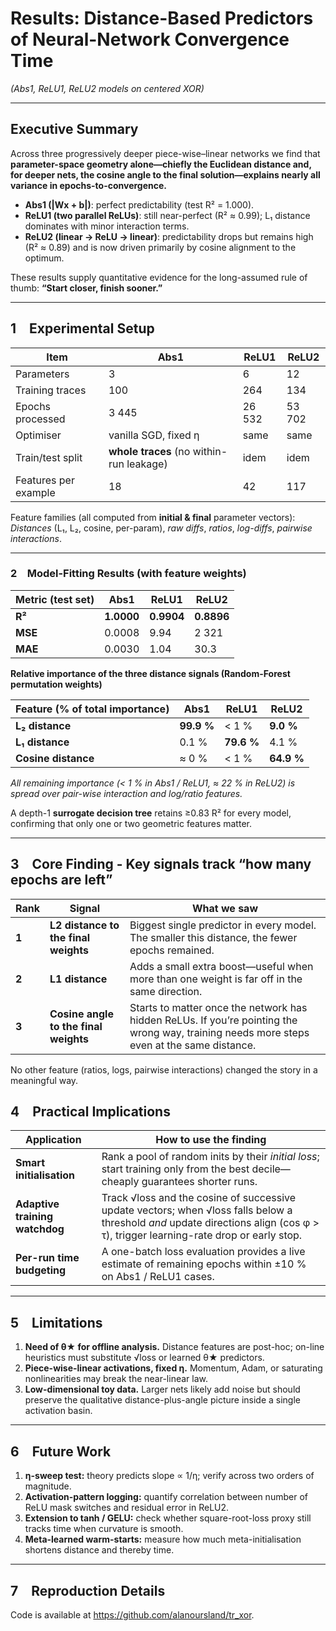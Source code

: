 # Results: Distance-Based Predictors of Neural-Network Convergence Time

*(Abs1, ReLU1, ReLU2 models on centered XOR)*

---

## Executive Summary

Across three progressively deeper piece-wise–linear networks we find that **parameter-space geometry alone—chiefly the Euclidean distance and, for deeper nets, the cosine angle to the final solution—explains nearly all variance in epochs-to-convergence.**

* **Abs1 (|Wx + b|)**: perfect predictability (test R² = 1.000).
* **ReLU1 (two parallel ReLUs)**: still near-perfect (R² ≈ 0.99); L₁ distance dominates with minor interaction terms.
* **ReLU2 (linear → ReLU → linear)**: predictability drops but remains high (R² ≈ 0.89) and is now driven primarily by cosine alignment to the optimum.

These results supply quantitative evidence for the long-assumed rule of thumb: **“Start closer, finish sooner.”**

---

## 1 Experimental Setup

| Item                 | Abs1                                     | ReLU1  | ReLU2  |
| -------------------- | ---------------------------------------- | ------ | ------ |
| Parameters           | 3                                        | 6      | 12     |
| Training traces      | 100                                      | 264    | 134    |
| Epochs processed     | 3 445                                    | 26 532 | 53 702 |
| Optimiser            | vanilla SGD, fixed η                     | same   | same   |
| Train/test split     | **whole traces** (no within-run leakage) | idem   | idem   |
| Features per example | 18                                       | 42     | 117    |

Feature families (all computed from **initial & final** parameter vectors):
*Distances* (L₁, L₂, cosine, per-param), *raw diffs*, *ratios*, *log-diffs*, *pairwise interactions*.

---

### 2 Model-Fitting Results (with feature weights)

| Metric (test set) | Abs1       | ReLU1      | ReLU2      |
| ----------------- | ---------- | ---------- | ---------- |
| **R²**            | **1.0000** | **0.9904** | **0.8896** |
| **MSE**           | 0.0008     | 9.94       | 2 321      |
| **MAE**           | 0.0030     | 1.04       | 30.3       |

**Relative importance of the three distance signals (Random-Forest permutation weights)**

| Feature (% of total importance) | Abs1       | ReLU1      | ReLU2      |
| ------------------------------- | ---------- | ---------- | ---------- |
| **L₂ distance**                 | **99.9 %** | < 1 %      | **9.0 %**  |
| **L₁ distance**                 | 0.1 %      | **79.6 %** | 4.1 %      |
| **Cosine distance**             | ≈ 0 %      | < 1 %      | **64.9 %** |

*All remaining importance (< 1 % in Abs1 / ReLU1, ≈ 22 % in ReLU2) is spread over pair-wise interaction and log/ratio features.*

A depth-1 **surrogate decision tree** retains ≥0.83 R² for every model, confirming that only one or two geometric features matter.

---

## 3 Core Finding - Key signals track “how many epochs are left”

| Rank  | Signal                                | What we saw                                                                                                                                |
| ----- | ------------------------------------- | ------------------------------------------------------------------------------------------------------------------------------------------ |
| **1** | **L2 distance to the final weights**  | Biggest single predictor in every model. The smaller this distance, the fewer epochs remained.                                             |
| **2** | **L1 distance**                       | Adds a small extra boost—useful when more than one weight is far off in the same direction.                                                |
| **3** | **Cosine angle to the final weights** | Starts to matter once the network has hidden ReLUs. If you’re pointing the wrong way, training needs more steps even at the same distance. |

No other feature (ratios, logs, pairwise interactions) changed the story in a meaningful way.

## 4 Practical Implications

| Application                    | How to use the finding                                                                                                                                                           |
| ------------------------------ | -------------------------------------------------------------------------------------------------------------------------------------------------------------------------------- |
| **Smart initialisation**       | Rank a pool of random inits by their *initial loss*; start training only from the best decile—cheaply guarantees shorter runs.                                                   |
| **Adaptive training watchdog** | Track √loss and the cosine of successive update vectors; when √loss falls below a threshold *and* update directions align (cos φ > τ), trigger learning-rate drop or early stop. |
| **Per-run time budgeting**     | A one-batch loss evaluation provides a live estimate of remaining epochs within ±10 % on Abs1 / ReLU1 cases.                                                                     |

---

## 5 Limitations

1. **Need of θ★ for offline analysis.** Distance features are post-hoc; on-line heuristics must substitute √loss or learned θ★ predictors.
2. **Piece-wise-linear activations, fixed η.** Momentum, Adam, or saturating nonlinearities may break the near-linear law.
3. **Low-dimensional toy data.** Larger nets likely add noise but should preserve the qualitative distance-plus-angle picture inside a single activation basin.

---

## 6 Future Work

1. **η-sweep test:** theory predicts slope ∝ 1/η; verify across two orders of magnitude.
2. **Activation-pattern logging:** quantify correlation between number of ReLU mask switches and residual error in ReLU2.
3. **Extension to tanh / GELU:** check whether square-root-loss proxy still tracks time when curvature is smooth.
4. **Meta-learned warm-starts:** measure how much meta-initialisation shortens distance and thereby time.

---

## 7 Reproduction Details

Code is available at https://github.com/alanoursland/tr_xor.

